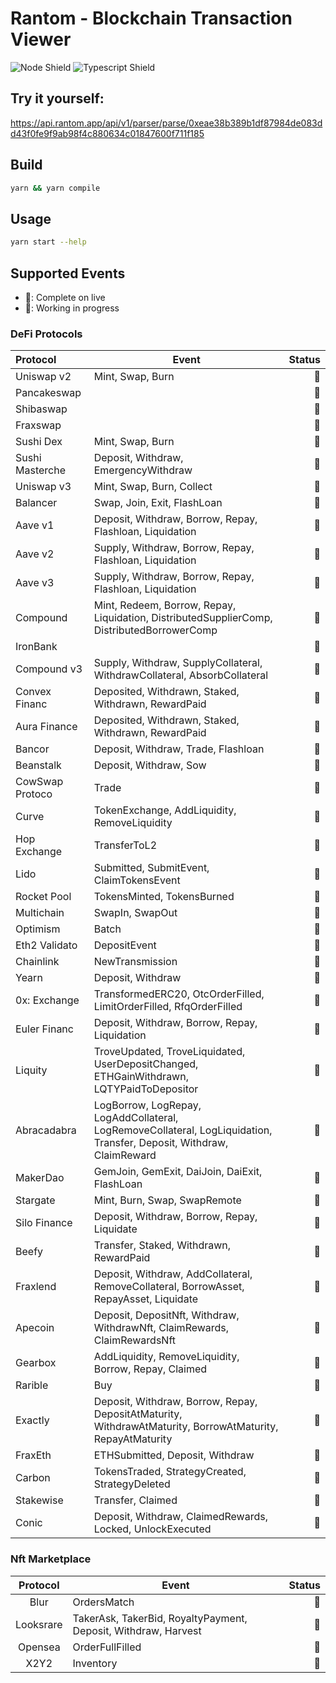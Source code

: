 # Rantom - Blockchain Transaction Viewer

![Node Shield](https://img.shields.io/badge/Node-%5E16.0.0-brightgreen?style=flat-square&logo=JavaScript)
![Typescript Shield](https://img.shields.io/badge/Typescript-%5E4.6.3-blue?style=flat-square&logo=TypeScript)

## Try it yourself:
https://api.rantom.app/api/v1/parser/parse/0xeae38b389b1df87984de083dd43f0fe9f9ab98f4c880634c01847600f711f185

## Build
```bash
yarn && yarn compile
```

## Usage
```bash
yarn start --help
```

## Supported Events

- 🌱: Complete on live
- 🔨: Working in progress

### DeFi Protocols

| Protocol        | Event                                                                                                                | Status |
|:----------------|----------------------------------------------------------------------------------------------------------------------|-------:|
| Uniswap v2      | Mint, Swap, Burn                                                                                                     |     🌱 |
| Pancakeswap     |                                                                                                                      |     🌱 |
| Shibaswap       |                                                                                                                      |     🌱 |
| Fraxswap        |                                                                                                                      |     🌱 |
| Sushi Dex       | Mint, Swap, Burn                                                                                                     |     🌱 |
| Sushi Masterche | Deposit, Withdraw, EmergencyWithdraw                                                                                 |     🌱 |
| Uniswap v3      | Mint, Swap, Burn, Collect                                                                                            |     🌱 |
| Balancer        | Swap, Join, Exit, FlashLoan                                                                                          |     🌱 |
| Aave v1         | Deposit, Withdraw, Borrow, Repay, Flashloan, Liquidation                                                             |     🌱 |
| Aave v2         | Supply, Withdraw, Borrow, Repay, Flashloan, Liquidation                                                              |     🌱 |
| Aave v3         | Supply, Withdraw, Borrow, Repay, Flashloan, Liquidation                                                              |     🌱 |
| Compound        | Mint, Redeem, Borrow, Repay, Liquidation, DistributedSupplierComp, DistributedBorrowerComp                           |     🌱 |
| IronBank        |                                                                                                                      |     🌱 |
| Compound v3     | Supply, Withdraw, SupplyCollateral, WithdrawCollateral, AbsorbCollateral                                             |     🌱 |
| Convex Financ   | Deposited, Withdrawn, Staked, Withdrawn, RewardPaid                                                                  |     🌱 |
| Aura Finance    | Deposited, Withdrawn, Staked, Withdrawn, RewardPaid                                                                  |     🌱 |
| Bancor          | Deposit, Withdraw, Trade, Flashloan                                                                                  |     🌱 |
| Beanstalk       | Deposit, Withdraw, Sow                                                                                               |     🌱 |
| CowSwap Protoco | Trade                                                                                                                |     🌱 |
| Curve           | TokenExchange, AddLiquidity, RemoveLiquidity                                                                         |     🌱 |
| Hop Exchange    | TransferToL2                                                                                                         |     🌱 |
| Lido            | Submitted, SubmitEvent, ClaimTokensEvent                                                                             |     🌱 |
| Rocket Pool     | TokensMinted, TokensBurned                                                                                           |     🌱 |
| Multichain      | SwapIn, SwapOut                                                                                                      |     🌱 |
| Optimism        | Batch                                                                                                                |     🌱 |
| Eth2 Validato   | DepositEvent                                                                                                         |     🌱 |
| Chainlink       | NewTransmission                                                                                                      |     🌱 |
| Yearn           | Deposit, Withdraw                                                                                                    |     🌱 |
| 0x: Exchange    | TransformedERC20, OtcOrderFilled, LimitOrderFilled, RfqOrderFilled                                                   |     🌱 |
| Euler Financ    | Deposit, Withdraw, Borrow, Repay, Liquidation                                                                        |     🌱 |
| Liquity         | TroveUpdated, TroveLiquidated, UserDepositChanged, ETHGainWithdrawn, LQTYPaidToDepositor                             |     🌱 |
| Abracadabra     | LogBorrow, LogRepay, LogAddCollateral, LogRemoveCollateral, LogLiquidation, Transfer, Deposit, Withdraw, ClaimReward |     🌱 |
| MakerDao        | GemJoin, GemExit, DaiJoin, DaiExit, FlashLoan                                                                        |     🌱 |
| Stargate        | Mint, Burn, Swap, SwapRemote                                                                                         |     🌱 |
| Silo Finance    | Deposit, Withdraw, Borrow, Repay, Liquidate                                                                          |     🌱 |
| Beefy           | Transfer, Staked, Withdrawn, RewardPaid                                                                              |     🌱 |
| Fraxlend        | Deposit, Withdraw, AddCollateral, RemoveCollateral, BorrowAsset, RepayAsset, Liquidate                               |     🌱 |
| Apecoin         | Deposit, DepositNft, Withdraw, WithdrawNft, ClaimRewards, ClaimRewardsNft                                            |     🌱 |
| Gearbox         | AddLiquidity, RemoveLiquidity, Borrow, Repay, Claimed                                                                |     🌱 |
| Rarible         | Buy                                                                                                                  |     🌱 |
| Exactly         | Deposit, Withdraw, Borrow, Repay, DepositAtMaturity, WithdrawAtMaturity, BorrowAtMaturity, RepayAtMaturity           |     🌱 |
| FraxEth         | ETHSubmitted, Deposit, Withdraw                                                                                      |     🌱 |
| Carbon          | TokensTraded, StrategyCreated, StrategyDeleted                                                                       |     🌱 |
| Stakewise       | Transfer, Claimed                                                                                                    |     🌱 |
| Conic           | Deposit, Withdraw, ClaimedRewards, Locked, UnlockExecuted                                                            |     🌱 |

### Nft Marketplace

| Protocol  | Event                                                          | Status |
|:---------:|----------------------------------------------------------------|-------:|
|   Blur    | OrdersMatch                                                    |     🌱 |
| Looksrare | TakerAsk, TakerBid, RoyaltyPayment, Deposit, Withdraw, Harvest |     🌱 |
|  Opensea  | OrderFullFilled                                                |     🌱 |
|   X2Y2    | Inventory                                                      |     🌱 |
